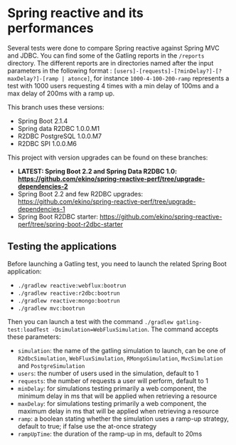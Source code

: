# Spring reactive and its performances

Several tests were done to compare Spring reactive against Spring MVC and JDBC. You can find some of the Gatling reports in the 
`/reports` directory. The different reports are in directories named after the input parameters in the following format : 
`[users]-[requests]-[?minDelay?]-[?maxDelay?]-[ramp | atonce]`, for instance `1000-4-100-200-ramp` represents a test with 1000 users 
requesting 4 times with a min delay of 100ms and a max delay of 200ms with a ramp up.    

This branch uses these versions:
- Spring Boot 2.1.4
- Spring data R2DBC 1.0.0.M1
- R2DBC PostgreSQL 1.0.0.M7
- R2DBC SPI 1.0.0.M6

This project with version upgrades can be found on these branches:
- **LATEST: Spring Boot 2.2 and Spring Data R2DBC 1.0: https://github.com/ekino/spring-reactive-perf/tree/upgrade-dependencies-2**
- Spring Boot 2.2 and few R2DBC upgrades: https://github.com/ekino/spring-reactive-perf/tree/upgrade-dependencies-1
- Spring Boot R2DBC starter: https://github.com/ekino/spring-reactive-perf/tree/spring-boot-r2dbc-starter          

## Testing the applications

Before launching a Gatling test, you need to launch the related Spring Boot application:
- `./gradlew reactive:webflux:bootrun`
- `./gradlew reactive:r2dbc:bootrun`
- `./gradlew reactive:mongo:bootrun`
- `./gradlew mvc:bootrun` 

Then you can launch a test with the command `./gradlew gatling-test:loadTest -Dsimulation=WebFluxSimulation`. 
The command accepts these parameters:
- `simulation`: the name of the gatling simulation to launch, can be one of `R2dbcSimulation`, `WebFluxSimulation`, `RMongoSimulation`, `MvcSimulation` and `PostgreSimulation`
- `users`: the number of users used in the simulation, default to 1
- `requests`: the number of requests a user will perform, default to 1
- `minDelay`: for simulations testing primarily a web component, the minimum delay in ms that will be applied when retrieving a resource
- `maxDelay`: for simulations testing primarily a web component, the maximum delay in ms that will be applied when retrieving a resource
- `ramp`: a boolean stating whether the simulation uses a ramp-up strategy, default to true; if false use the at-once strategy
- `rampUpTime`: the duration of the ramp-up in ms, default to 20ms 
